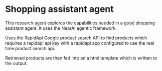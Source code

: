 # Shopping assistant agent

This research agent explores the capabilities needed in a good shopping assistant agent.
It uses the NearAI agentic framework.

Uses the RapidApi Google product search API to find products which requires a rapidapi api key 
with a rapidapi app configured to use the real time product search api.

Retrieved products are then fed into an a html template which is written to the output.